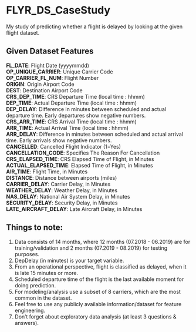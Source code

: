 # FLYR_DS_CaseStudy
My study of predicting whether a flight is delayed by looking at the given flight dataset.

## Given Dataset Features
<b>FL_DATE</b>: Flight Date (yyyymmdd)<br>
<b>OP_UNIQUE_CARRIER</b>: Unique Carrier Code<br>
<b>OP_CARRIER_FL_NUM</b>: Flight Number<br>
<b>ORIGIN</b>: Origin Airport Code<br>
<b>DEST</b>: Destination Airport Code<br>
<b>CRS_DEP_TIME</b>: CRS Departure Time (local time :  hhmm)<br>
<b>DEP_TIME</b>: Actual Departure Time (local time :  hhmm)<br>
<b>DEP_DELAY</b>: Difference in minutes between scheduled and actual departure time. Early departures show negative numbers.<br>
<b>CRS_ARR_TIME</b>: CRS Arrival Time (local time :  hhmm)<br>
<b>ARR_TIME</b>: Actual Arrival Time (local time :  hhmm)<br>
<b>ARR_DELAY</b>: Difference in minutes between scheduled and actual arrival time. Early arrivals show negative numbers.<br>
<b>CANCELLED</b>: Cancelled Flight Indicator (1=Yes)<br>
<b>CANCELLATION_CODE</b>: Specifies The Reason For Cancellation<br>
<b>CRS_ELAPSED_TIME</b>: CRS Elapsed Time of Flight, in Minutes<br>
<b>ACTUAL_ELAPSED_TIME</b>: Elapsed Time of Flight, in Minutes<br>
<b>AIR_TIME</b>: Flight Time, in Minutes<br>
<b>DISTANCE</b>: Distance between airports (miles)<br>
<b>CARRIER_DELAY</b>: Carrier Delay, in Minutes<br>
<b>WEATHER_DELAY</b>: Weather Delay, in Minutes<br>
<b>NAS_DELAY</b>: National Air System Delay, in Minutes<br>
<b>SECURITY_DELAY</b>: Security Delay, in Minutes<br>
<b>LATE_AIRCRAFT_DELAY</b>: Late Aircraft Delay, in Minutes<br>

## Things to note:
1. Data consists of 14 months, where 12 months (07.2018 - 06.2019) are for training/validation and
2 months (07.2019 - 08.2019) for testing purposes.
2. DepDelay (in minutes) is your target variable.
3. From an operational perspective, flight is classified as delayed, when it is late 15 minutes or more.
4. Scheduled departure time of the flight is the last available moment for doing prediction.
5. For modeling/analysis use a subset of 8 carriers, which are the most common in the dataset.
6. Feel free to use any publicly available information/dataset for feature engineering.
7. Don’t forget about exploratory data analysis (at least 3 questions & answers).
